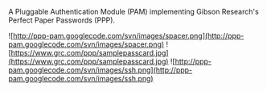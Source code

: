 A Pluggable Authentication Module (PAM) implementing Gibson Research's Perfect Paper Passwords (PPP).

![http://ppp-pam.googlecode.com/svn/images/spacer.png](http://ppp-pam.googlecode.com/svn/images/spacer.png) ![https://www.grc.com/ppp/samplepasscard.jpg](https://www.grc.com/ppp/samplepasscard.jpg)
![http://ppp-pam.googlecode.com/svn/images/ssh.png](http://ppp-pam.googlecode.com/svn/images/ssh.png)